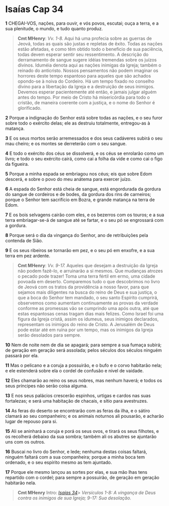 # Isaías Cap 34

**1** 	CHEGAI-VOS, nações, para ouvir, e vós povos, escutai; ouça a terra, e a sua plenitude, o mundo, e tudo quanto produz.

> **Cmt MHenry**: *Vv. 1-8.* Aqui há uma profecia sobre as guerras de Jeová, todas as quais são justas e repletas de êxito. Todas as nações estão afetadas, e como têm obtido todo o beneficio de sua paciência, todas devem esperar sentir seu ressentimento. A descrição do derramamento de sangue sugere idéias tremendas sobre os juízos divinos. Iduméia denota aqui as nações inimigas da Igreja; também o reinado do anticristo. Nossos pensamentos não podem imaginar os horrores deste tempo espantoso para aqueles que são achados opondo-se à noiva do Cordeiro. Há um tempo fixado no conselho divino para a libertação da Igreja e a destruição de seus inimigos. Devemos esperar pacientemente até então, e jamais julgar alguém antes do tempo. Por meio de Cristo há misericórdia para todo o cristão, de maneira coerente com a justiça, e o nome do Senhor é glorificado.

**2** 	Porque a indignação do Senhor está sobre todas as nações, e o seu furor sobre todo o exército delas; ele as destruiu totalmente, entregou-as à matança.

**3** 	E os seus mortos serão arremessados e dos seus cadáveres subirá o seu mau cheiro; e os montes se derreterão com o seu sangue.

**4** 	E todo o exército dos céus se dissolverá, e os céus se enrolarão como um livro; e todo o seu exército cairá, como cai a folha da vide e como cai o figo da figueira.

**5** 	Porque a minha espada se embriagou nos céus; eis que sobre Edom descerá, e sobre o povo do meu anátema para exercer juízo.

**6** 	A espada do Senhor está cheia de sangue, está engordurada da gordura do sangue de cordeiros e de bodes, da gordura dos rins de carneiros; porque o Senhor tem sacrifício em Bozra, e grande matança na terra de Edom.

**7** 	E os bois selvagens cairão com eles, e os bezerros com os touros; e a sua terra embriagar-se-á de sangue até se fartar, e o seu pó se engrossará com a gordura.

**8** 	Porque será o dia da vingança do Senhor, ano de retribuições pela contenda de Sião.

**9** 	E os seus ribeiros se tornarão em pez, e o seu pó em enxofre, e a sua terra em pez ardente.

> **Cmt MHenry**: *Vv. 9-17.* Aqueles que desejam a destruição da Igreja não podem fazê-lo, e arruinarão a si mesmos. Que mudanças atrozes o pecado pode trazer! Toma uma terra fértil em ermo, uma cidade povoada em deserto. Comparemos tudo o que descobrimos no livro de Jeová com os tratos da providência a nosso favor, para que sejamos mais diligentes na busca do reino de Deus e sua justiça, o que a boca do Senhor tem mandado, o seu santo Espírito cumprirá, observemos como aumentam continuamente as provas da verdade conforme as promessas vão se cumprindo uma após outra, até que estas espantosas cenas tragam dias mais felizes. Como Israel foi uma figura da Igreja cristã, assim os idumeus, seus inimigos declarados, representam os inimigos do reino de Cristo. A Jerusalém de Deus pode estar até em ruína por um tempo, mas os inimigos da Igreja serão desolados para sempre.

**10** 	Nem de noite nem de dia se apagará; para sempre a sua fumaça subirá; de geração em geração será assolada; pelos séculos dos séculos ninguém passará por ela.

**11** 	Mas o pelicano e a coruja a possuirão, e o bufo e o corvo habitarão nela; e ele estenderá sobre ela o cordel de confusão e nível de vaidade.

**12** 	Eles chamarão ao reino os seus nobres, mas nenhum haverá; e todos os seus príncipes não serão coisa alguma.

**13** 	E nos seus palácios crescerão espinhos, urtigas e cardos nas suas fortalezas; e será uma habitação de chacais, e sítio para avestruzes.

**14** 	As feras do deserto se encontrarão com as feras da ilha, e o sátiro clamará ao seu companheiro; e os animais noturnos ali pousarão, e acharão lugar de repouso para si.

**15** 	Ali se aninhará a coruja e porá os seus ovos, e tirará os seus filhotes, e os recolherá debaixo da sua sombra; também ali os abutres se ajuntarão uns com os outros.

**16** 	Buscai no livro do Senhor, e lede; nenhuma destas coisas faltará, ninguém faltará com a sua companheira; porque a minha boca tem ordenado, e o seu espírito mesmo as tem ajuntado.

**17** 	Porque ele mesmo lançou as sortes por elas, e sua mão lhas tens repartido com o cordel; para sempre a possuirão, de geração em geração habitarão nela.


> **Cmt MHenry** Intro: *[Isaías 34](../23A-Is/34.md#0)*> *Versículos 1-8: A vingança de Deus contra os inimigos de sua Igreja; 9-17: Sua desolação.*